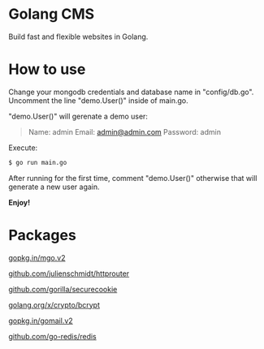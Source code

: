 
# Golang CMS

Build fast and flexible websites in Golang.

# How to use

Change your mongodb credentials and database name in "config/db.go".
Uncomment the line "demo.User()" inside of main.go.

"demo.User()" will gerenate a demo user:

> Name: admin
> Email: admin@admin.com
> Password: admin

Execute:

```sh
$ go run main.go
```

After running for the first time, comment "demo.User()" otherwise that will generate a new user again.

**Enjoy!**

# Packages

[gopkg.in/mgo.v2](https://gopkg.in/mgo.v2)

[github.com/julienschmidt/httprouter](https://github.com/julienschmidt/httprouter)

[github.com/gorilla/securecookie](https://github.com/gorilla/securecookie)

[golang.org/x/crypto/bcrypt](https://godoc.org/golang.org/x/crypto/bcrypt)

[gopkg.in/gomail.v2](https://gopkg.in/gomail.v2)

[github.com/go-redis/redis](https://github.com/go-redis/redis)